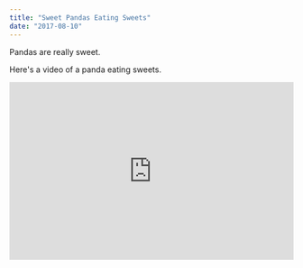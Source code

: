 ```yaml
---
title: "Sweet Pandas Eating Sweets"
date: "2017-08-10"
---
```


Pandas are really sweet.

Here's a video of a panda eating sweets.

<iframe width="100%" height="315" src="https://www.youtube.com/embed/4n0xNbfJLR8" frameborder="0" allowfullscreen></iframe>